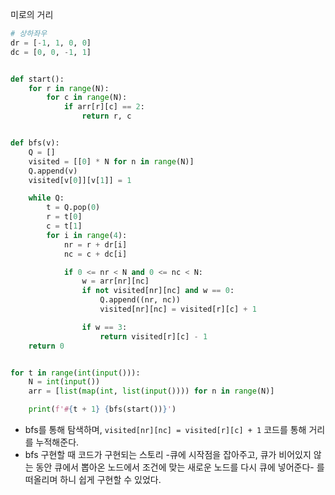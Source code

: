 미로의 거리

```python
# 상하좌우
dr = [-1, 1, 0, 0]
dc = [0, 0, -1, 1]


def start():
    for r in range(N):
        for c in range(N):
            if arr[r][c] == 2:
                return r, c


def bfs(v):
    Q = []
    visited = [[0] * N for n in range(N)]
    Q.append(v)
    visited[v[0]][v[1]] = 1

    while Q:
        t = Q.pop(0)
        r = t[0]
        c = t[1]
        for i in range(4):
            nr = r + dr[i]
            nc = c + dc[i]

            if 0 <= nr < N and 0 <= nc < N:
                w = arr[nr][nc]
                if not visited[nr][nc] and w == 0:
                    Q.append((nr, nc))
                    visited[nr][nc] = visited[r][c] + 1

                if w == 3:
                    return visited[r][c] - 1
    return 0


for t in range(int(input())):
    N = int(input())
    arr = [list(map(int, list(input()))) for n in range(N)]

    print(f'#{t + 1} {bfs(start())}')
```

- bfs를 통해 탐색하며, `visited[nr][nc] = visited[r][c] + 1` 코드를 통해 거리를 누적해준다.
- bfs 구현할 때 코드가 구현되는 스토리 -큐에 시작점을 잡아주고, 큐가 비어있지 않는 동안 큐에서 뽑아온 노드에서 조건에 맞는 새로운 노드를 다시 큐에 넣어준다-  를 떠올리며 하니 쉽게 구현할 수 있었다. 
